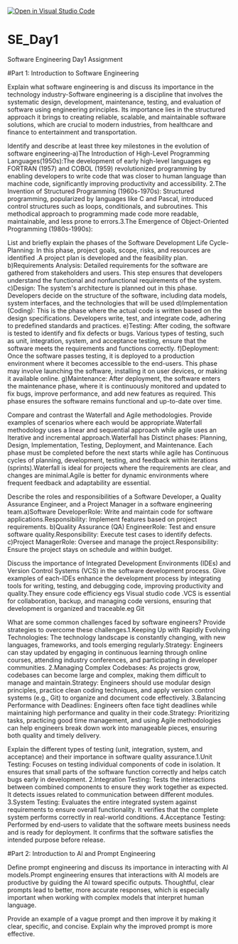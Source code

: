 [![Open in Visual Studio Code](https://classroom.github.com/assets/open-in-vscode-2e0aaae1b6195c2367325f4f02e2d04e9abb55f0b24a779b69b11b9e10269abc.svg)](https://classroom.github.com/online_ide?assignment_repo_id=15567199&assignment_repo_type=AssignmentRepo)
# SE_Day1
Software Engineering Day1 Assignment

#Part 1: Introduction to Software Engineering

Explain what software engineering is and discuss its importance in the technology industry-Software engineering is a discipline that involves the systematic design, development, maintenance, testing, and evaluation of software using engineering principles. Its importance lies in the structured approach it brings to creating reliable, scalable, and maintainable software solutions, which are crucial to modern industries, from healthcare and finance to entertainment and transportation.


Identify and describe at least three key milestones in the evolution of software engineering-a)The Introduction of High-Level Programming Languages(1950s):The development of early high-level languages eg FORTRAN (1957) and COBOL (1959) revolutionized programming by enabling developers to write code that was closer to human language than machine code, significantly improving productivity and accessibility.
2.The Invention of Structured Programming (1960s-1970s):
Structured programming, popularized by languages like C and Pascal, introduced control structures such as loops, conditionals, and subroutines. This methodical approach to programming made code more readable, maintainable, and less prone to errors.3.The Emergence of Object-Oriented Programming (1980s-1990s):


List and briefly explain the phases of the Software Development Life Cycle-Planning:
In this phase, project goals, scope, risks, and resources are identified .A project plan is developed and the feasibility plan.
b)Requirements Analysis:
Detailed requirements for the software are gathered from stakeholders and users. This step ensures that developers understand the functional and nonfunctional requirements of the system.
c)Design:
The system's architecture is planned out in this phase. Developers decide on the structure of the software, including data models, system interfaces, and the technologies that will be used
d)Implementation (Coding):
This is the phase where the actual code is written based on the design specifications. Developers write, test, and integrate code, adhering to predefined standards and practices.
e)Testing:
After coding, the software is tested to identify and fix defects or bugs. Various types of testing, such as unit, integration, system, and acceptance testing, ensure that the software meets the requirements and functions correctly.
f)Deployment:
Once the software passes testing, it is deployed to a production environment where it becomes accessible to the end-users. This phase may involve launching the software, installing it on user devices, or making it available online.
g)Maintenance:
After deployment, the software enters the maintenance phase, where it is continuously monitored and updated to fix bugs, improve performance, and add new features as required. This phase ensures the software remains functional and up-to-date over time.


Compare and contrast the Waterfall and Agile methodologies. Provide examples of scenarios where each would be appropriate.Waterfall methodology uses a linear and sequential approach while agile uses an Iterative and incremental approach.Waterfall has Distinct phases: Planning, Design, Implementation, Testing, Deployment, and Maintenance. Each phase must be completed before the next starts while agile has Continuous cycles of planning, development, testing, and feedback within iterations (sprints).Waterfall is ideal for projects where the requirements are clear, and changes are minimal.Agile is better for dynamic environments where frequent feedback and adaptability are essential.


Describe the roles and responsibilities of a Software Developer, a Quality Assurance Engineer, and a Project Manager in a software engineering team.a)Software DeveloperRole: Write and maintain code for software applications.Responsibility: Implement features based on project requirements.
b)Quality Assurance (QA) EngineerRole: Test and ensure software quality.Responsibility: Execute test cases to identify defects.
c)Project ManagerRole: Oversee and manage the project.Responsibility: Ensure the project stays on schedule and within budget.


Discuss the importance of Integrated Development Environments (IDEs) and Version Control Systems (VCS) in the software development process. Give examples of each-IDEs enhance the development process by integrating tools for writing, testing, and debugging code, improving productivity and quality.They ensure code efficiency egs Visual studio code .VCS is essential for collaboration, backup, and managing code versions, ensuring that development is organized and traceable.eg Git


What are some common challenges faced by software engineers? Provide strategies to overcome these challenges.1.Keeping Up with Rapidly Evolving Technologies: The technology landscape is constantly changing, with new languages, frameworks, and tools emerging regularly.Strategy: Engineers can stay updated by engaging in continuous learning through online courses, attending industry conferences, and participating in developer communities.
2.Managing Complex Codebases: As projects grow, codebases can become large and complex, making them difficult to manage and maintain.Strategy: Engineers should use modular design principles, practice clean coding techniques, and apply version control systems (e.g., Git) to organize and document code effectively.
3.Balancing Performance with Deadlines: Engineers often face tight deadlines while maintaining high performance and quality in their code.Strategy: Prioritizing tasks, practicing good time management, and using Agile methodologies can help engineers break down work into manageable pieces, ensuring both quality and timely delivery.


Explain the different types of testing (unit, integration, system, and acceptance) and their importance in software quality assurance.1.Unit Testing:
Focuses on testing individual components of code in isolation. It ensures that small parts of the software function correctly and helps catch bugs early in development.
2.Integration Testing:
Tests the interactions between combined components to ensure they work together as expected. It detects issues related to communication between different modules.
3.System Testing:
Evaluates the entire integrated system against requirements to ensure overall functionality. It verifies that the complete system performs correctly in real-world conditions.
4.Acceptance Testing:
Performed by end-users to validate that the software meets business needs and is ready for deployment. It confirms that the software satisfies the intended purpose before release.


#Part 2: Introduction to AI and Prompt Engineering


Define prompt engineering and discuss its importance in interacting with AI models.Prompt engineering ensures that interactions with AI models are productive by guiding the AI toward specific outputs. Thoughtful, clear prompts lead to better, more accurate responses, which is especially important when working with complex models that interpret human language.


Provide an example of a vague prompt and then improve it by making it clear, specific, and concise. Explain why the improved prompt is more effective.
